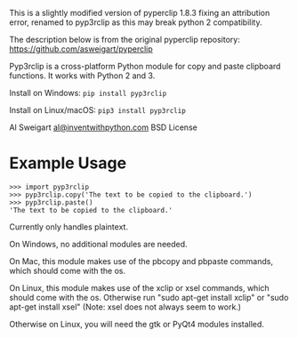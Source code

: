 This is a slightly modified version of pyperclip 1.8.3 fixing an attribution error, renamed to pyp3rclip as this may break python 2 compatibility.

The description below is from the original pyperclip repository: https://github.com/asweigart/pyperclip

Pyp3rclip is a cross-platform Python module for copy and paste clipboard functions. It works with Python 2 and 3.

Install on Windows: `pip install pyp3rclip`

Install on Linux/macOS: `pip3 install pyp3rclip`

Al Sweigart al@inventwithpython.com
BSD License

Example Usage
=============

    >>> import pyp3rclip
    >>> pyp3rclip.copy('The text to be copied to the clipboard.')
    >>> pyp3rclip.paste()
    'The text to be copied to the clipboard.'


Currently only handles plaintext.

On Windows, no additional modules are needed.

On Mac, this module makes use of the pbcopy and pbpaste commands, which should come with the os.

On Linux, this module makes use of the xclip or xsel commands, which should come with the os. Otherwise run "sudo apt-get install xclip" or "sudo apt-get install xsel" (Note: xsel does not always seem to work.)

Otherwise on Linux, you will need the gtk or PyQt4 modules installed.
